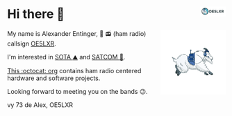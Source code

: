 <a href="https://oe5lxr.at/"><img align="right" src="https://github.com/oe5lxr/.github/raw/main/logo/oe5lxr-mountain-goat-horizontal.png" width="12%"></a>
Hi there 👋
==========

<a href="https://oe5lxr.at/"><img src="https://github.com/oe5lxr/.github/raw/main/logo/oe5lxr-mountain-goat.png" width="30%" align="right"></a>

My name is Alexander Entinger, :bacon: :radio: (ham radio) callsign [OE5LXR](https://oe5lxr.at/about).

I'm interested in [SOTA :mountain:](https://oe5lxr.at/category/sota) and [SATCOM 📡](https://oe5lxr.at/category/satcom).

[This :octocat: org](https://github.com/oe5lxr) contains ham radio centered hardware and software projects.

Looking forward to meeting you on the bands :wink:.

vy 73 de Alex, OE5LXR
